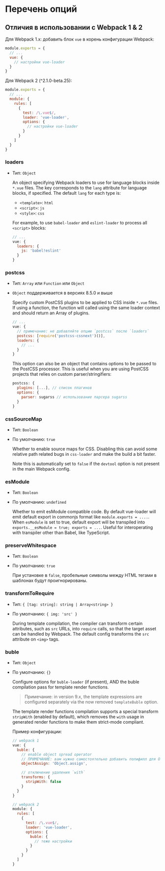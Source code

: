 # Перечень опций

## Отличия в использовании с Webpack 1 & 2

Для Webpack 1.x: добавить блок `vue` в корень конфигурации Webpack:

``` js
module.exports = {
  // ...
  vue: {
    // настройки vue-loader
  }
}
```

Для Webpack 2 (^2.1.0-beta.25):

``` js
module.exports = {
  // ...
  module: {
    rules: [
      {
        test: /\.vue$/,
        loader: 'vue-loader',
        options: {
          // настройки vue-loader
        }
      }
    ]
  }
}
```

### loaders

- Тип: `Object`

  An object specifying Webpack loaders to use for language blocks inside `*.vue` files. The key corresponds to the `lang` attribute for language blocks, if specified. The default `lang` for each type is:

  - `<template>`: `html`
  - `<script>`: `js`
  - `<style>`: `css`

  For example, to use `babel-loader` and `eslint-loader` to process all `<script>` blocks:

  ``` js
  // ...
  vue: {
    loaders: {
      js: 'babel!eslint'
    }
  }
  ```

### postcss

- Тип: `Array` или `Function` или `Object`
- `Object` поддерживается в версиях 8.5.0 и выше

  Specify custom PostCSS plugins to be applied to CSS inside `*.vue` files. If using a function, the function will called using the same loader context and should return an Array of plugins.

  ``` js
  // ...
  vue: {
    // примечание: не добавляйте опцию `postcss` после `loaders`
    postcss: [require('postcss-cssnext')()],
    loaders: {
      // ...
    }
  }
  ```

  This option can also be an object that contains options to be passed to the PostCSS processor. This is useful when you are using PostCSS projects that relies on custom parser/stringifiers:

  ``` js
  postcss: {
    plugins: [...], // список плагинов
    options: {
      parser: sugarss // использование парсера sugarss
    }
  }
  ```

### cssSourceMap

- Тип: `Boolean`
- По умолчанию: `true`

  Whether to enable source maps for CSS. Disabling this can avoid some relative path related bugs in `css-loader` and make the build a bit faster.

  Note this is automatically set to `false` if the `devtool` option is not present in the main Webpack config.

### esModule

- Тип: `Boolean`
- По умолчанию: `undefined`

  Whether to emit esModule compatible code. By default vue-loader will emit default export in commonjs format like `module.exports = ....`. When `esModule` is set to true, default export will be transpiled into `exports.__esModule = true; exports = ...`. Useful for interoperating with transpiler other than Babel, like TypeScript.

### preserveWhitespace

- Тип: `Boolean`
- По умолчанию: `true`

  При установке в `false`, пробельные символы между HTML тегами в шаблонах будут проигнорированы.

### transformToRequire

- Тип: `{ [tag: string]: string | Array<string> }`
- По умолчанию: `{ img: 'src' }`

  During template compilation, the compiler can transform certain attributes, such as `src` URLs, into `require` calls, so that the target asset can be handled by Webpack. The default config transforms the `src` attribute on `<img>` tags.

### buble

- Тип: `Object`
- По умолчанию: `{}`

  Configure options for `buble-loader` (if present), AND the buble compilation pass for template render functions.

  > Примечание: in version 9.x, the template expressions are configured separately via the now removed `templateBuble` option.

  The template render functions compilation supports a special transform `stripWith` (enabled by default), which removes the `with` usage in generated render functions to make them strict-mode compliant.

  Пример конфигурации:

  ``` js
  // webpack 1
  vue: {
    buble: {
      // enable object spread operator
      // ПРИМЕЧАНИЕ: вам нужно самостоятельно добавить полифилл для Object.assign!
      objectAssign: 'Object.assign',

      // отключение удаления `with`
      transforms: {
        stripWith: false
      }
    }
  }

  // webpack 2
  module: {
    rules: [
      {
        test: /\.vue$/,
        loader: 'vue-loader',
        options: {
          buble: {
            // теже настройки
          }
        }
      }
    ]
  }
  ```
